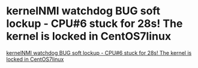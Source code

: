 # kernelNMI watchdog BUG soft lockup - CPU#6 stuck for 28s! The kernel is locked in CentOS7linux
[kernelNMI watchdog BUG soft lockup - CPU#6 stuck for 28s! The kernel is locked in CentOS7linux](https://aiwithcloud.com/2022/09/19/kernelnmi_watchdog_bug_soft_lockup___cpu6_stuck_for_28s_the_kernel_is_locked_in_centos7linux/)